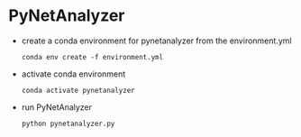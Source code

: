 # PyNetAnalyzer

- create a conda environment for pynetanalyzer from the environment.yml

      conda env create -f environment.yml

- activate conda environment

      conda activate pynetanalyzer

- run PyNetAnalyzer

      python pynetanalyzer.py